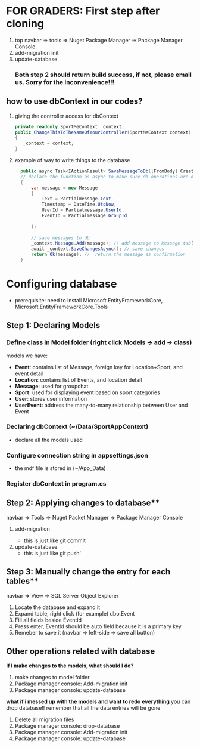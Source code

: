 # FOR GRADERS: First step after cloning
1. top navbar => tools => Nuget Package Manager => Package Manager Console
2. add-migration init
3. update-database
   ### Both step 2 should return build success, if not, please email us. Sorry for the inconvenience!!!



## how to use dbContext in our codes?
1. giving the controller access for dbContext
    ```csharp
   private readonly SportMeContext _context;
   public ChangeThisToTheNameOfYourController(SportMeContext context)
   {
       _context = context;
   }
3. example of way to write things to the database
    ```csharp
      public async Task<IActionResult> SaveMessageToDb([FromBody] CreateMessage Partialmessage)
      // declare the function as async to make sure db operations are done before continuing with subsequent code.
      {
          var message = new Message
          {
              Text = Partialmessage.Text,
              Timestamp = DateTime.UtcNow,
              UserId = Partialmessage.UserId,
              EventId = Partialmessage.GroupId
      
          };
      
          // save messages to db 
          _context.Message.Add(message); // add message to Message table
          await _context.SaveChangesAsync(); // save changes
          return Ok(message); //  return the message as confirmation
      }


# Configuring database
- prerequisite: need to install  Microsoft.EntityFrameworkCore, Microsoft.EntityFrameworkCore.Tools
## Step 1: Declaring Models
### Define class in Model folder (right click Models -> add -> class)
   models we have:
   - **Event**: contains list of Message, foreign key for Location+Sport, and event detail
   - **Location**: contains list of Events, and location detail
   - **Message**: used for groupchat 
   - **Sport**: used for displaying event based on sport categories
   - **User**: stores user information
   - **UserEvent**: address the many-to-many relationship between User and Event
### Declaring dbContext (~/Data/SportAppContext)
- declare all the models used
### Configure connection string in appsettings.json 
- the mdf file is stored in (~/App_Data)
### Register dbContext in program.cs


## Step 2: Applying changes to database**
navbar => Tools => Nuget Packet Manager => Package Manager Console
1. add-migration <name your migration>
   - this is just like git commit
2. update-database
   - this is just like git push'

## Step 3: Manually change the entry for each tables**
navbar => View => SQL Server Object Explorer
1. Locate the database and expand it
2. Expand table, right click (for example) dbo.Event
3. Fill all fields beside EventId
4. Press enter, EventId should be auto field because it is a primary key
5. Remeber to save it (navbar => left-side => save all button)

## Other operations related with database
**If I make changes to the models, what should I do?**
1. make changes to model folder
2. Package manager console: Add-migration init
3. Package manager console: update-database
  
**what if i messed up with the models and want to redo everything**
you can drop database!! remember that all the data entries will be gone 
1. Delete all migration files
2. Package manager console: drop-database
3. Package manager console: Add-migration init
4. Package manager console: update-database
